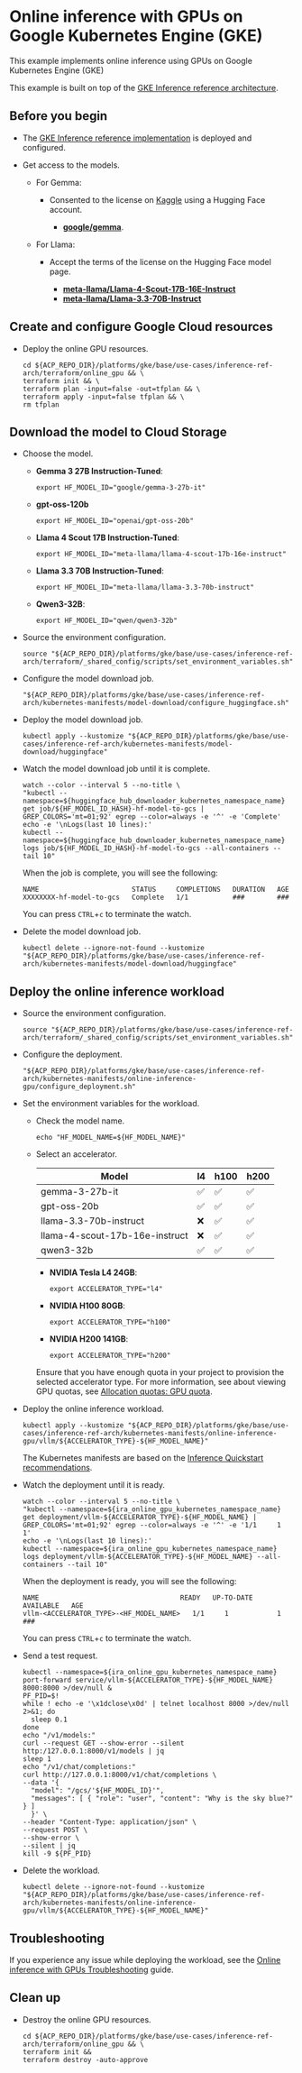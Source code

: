 # Online inference with GPUs on Google Kubernetes Engine (GKE)

This example implements online inference using GPUs on Google Kubernetes Engine
(GKE)

This example is built on top of the
[GKE Inference reference architecture](/docs/platforms/gke/base/use-cases/inference-ref-arch/README.md).

## Before you begin

- The
  [GKE Inference reference implementation](/platforms/gke/base/use-cases/inference-ref-arch/terraform/README.md)
  is deployed and configured.

- Get access to the models.

  - For Gemma:

    - Consented to the license on [Kaggle](https://www.kaggle.com/) using a
      Hugging Face account.

      - [**google/gemma**](https://www.kaggle.com/models/google/gemma).

  - For Llama:

    - Accept the terms of the license on the Hugging Face model page.

      - [**meta-llama/Llama-4-Scout-17B-16E-Instruct**](https://huggingface.co/meta-llama/Llama-4-Scout-17B-16E-Instruct)
      - [**meta-llama/Llama-3.3-70B-Instruct**](https://huggingface.co/meta-llama/Llama-3.3-70B-Instruct)

## Create and configure Google Cloud resources

- Deploy the online GPU resources.

  ```shell
  cd ${ACP_REPO_DIR}/platforms/gke/base/use-cases/inference-ref-arch/terraform/online_gpu && \
  terraform init && \
  terraform plan -input=false -out=tfplan && \
  terraform apply -input=false tfplan && \
  rm tfplan
  ```

## Download the model to Cloud Storage

- Choose the model.

  - **Gemma 3 27B Instruction-Tuned**:

    ```shell
    export HF_MODEL_ID="google/gemma-3-27b-it"
    ```

  - **gpt-oss-120b**

    ```shell
    export HF_MODEL_ID="openai/gpt-oss-20b"
    ```

  - **Llama 4 Scout 17B Instruction-Tuned**:

    ```shell
    export HF_MODEL_ID="meta-llama/llama-4-scout-17b-16e-instruct"
    ```

  - **Llama 3.3 70B Instruction-Tuned**:

    ```shell
    export HF_MODEL_ID="meta-llama/llama-3.3-70b-instruct"
    ```

  - **Qwen3-32B**:

    ```shell
    export HF_MODEL_ID="qwen/qwen3-32b"
    ```

- Source the environment configuration.

  ```shell
  source "${ACP_REPO_DIR}/platforms/gke/base/use-cases/inference-ref-arch/terraform/_shared_config/scripts/set_environment_variables.sh"
  ```

- Configure the model download job.

  ```shell
  "${ACP_REPO_DIR}/platforms/gke/base/use-cases/inference-ref-arch/kubernetes-manifests/model-download/configure_huggingface.sh"
  ```

- Deploy the model download job.

  ```shell
  kubectl apply --kustomize "${ACP_REPO_DIR}/platforms/gke/base/use-cases/inference-ref-arch/kubernetes-manifests/model-download/huggingface"
  ```

- Watch the model download job until it is complete.

  ```shell
  watch --color --interval 5 --no-title \
  "kubectl --namespace=${huggingface_hub_downloader_kubernetes_namespace_name} get job/${HF_MODEL_ID_HASH}-hf-model-to-gcs | GREP_COLORS='mt=01;92' egrep --color=always -e '^' -e 'Complete'
  echo -e '\nLogs(last 10 lines):'
  kubectl --namespace=${huggingface_hub_downloader_kubernetes_namespace_name} logs job/${HF_MODEL_ID_HASH}-hf-model-to-gcs --all-containers --tail 10"
  ```

  When the job is complete, you will see the following:

  ```text
  NAME                       STATUS     COMPLETIONS   DURATION   AGE
  XXXXXXXX-hf-model-to-gcs   Complete   1/1           ###        ###
  ```

  You can press `CTRL`+`c` to terminate the watch.

- Delete the model download job.

  ```shell
  kubectl delete --ignore-not-found --kustomize "${ACP_REPO_DIR}/platforms/gke/base/use-cases/inference-ref-arch/kubernetes-manifests/model-download/huggingface"
  ```

## Deploy the online inference workload

- Source the environment configuration.

  ```shell
  source "${ACP_REPO_DIR}/platforms/gke/base/use-cases/inference-ref-arch/terraform/_shared_config/scripts/set_environment_variables.sh"
  ```

- Configure the deployment.

  ```shell
  "${ACP_REPO_DIR}/platforms/gke/base/use-cases/inference-ref-arch/kubernetes-manifests/online-inference-gpu/configure_deployment.sh"
  ```

- Set the environment variables for the workload.

  - Check the model name.

    ```shell
    echo "HF_MODEL_NAME=${HF_MODEL_NAME}"
    ```

  - Select an accelerator.

    | Model                          | l4  | h100 | h200 |
    | ------------------------------ | --- | ---- | ---- |
    | gemma-3-27b-it                 | ✅  | ✅   | ✅   |
    | gpt-oss-20b                    | ✅  | ✅   | ✅   |
    | llama-3.3-70b-instruct         | ❌  | ✅   | ✅   |
    | llama-4-scout-17b-16e-instruct | ❌  | ✅   | ✅   |
    | qwen3-32b                      | ✅  | ✅   | ✅   |

    - **NVIDIA Tesla L4 24GB**:

      ```shell
      export ACCELERATOR_TYPE="l4"
      ```

    - **NVIDIA H100 80GB**:

      ```shell
      export ACCELERATOR_TYPE="h100"
      ```

    - **NVIDIA H200 141GB**:

      ```shell
      export ACCELERATOR_TYPE="h200"
      ```

    Ensure that you have enough quota in your project to provision the selected
    accelerator type. For more information, see about viewing GPU quotas, see
    [Allocation quotas: GPU quota](https://cloud.google.com/compute/resource-usage#gpu_quota).

- Deploy the online inference workload.

  ```shell
  kubectl apply --kustomize "${ACP_REPO_DIR}/platforms/gke/base/use-cases/inference-ref-arch/kubernetes-manifests/online-inference-gpu/vllm/${ACCELERATOR_TYPE}-${HF_MODEL_NAME}"
  ```

  The Kubernetes manifests are based on the
  [Inference Quickstart recommendations](https://cloud.google.com/kubernetes-engine/docs/how-to/machine-learning/inference-quickstart).

- Watch the deployment until it is ready.

  ```shell
  watch --color --interval 5 --no-title \
  "kubectl --namespace=${ira_online_gpu_kubernetes_namespace_name} get deployment/vllm-${ACCELERATOR_TYPE}-${HF_MODEL_NAME} | GREP_COLORS='mt=01;92' egrep --color=always -e '^' -e '1/1     1            1'
  echo -e '\nLogs(last 10 lines):'
  kubectl --namespace=${ira_online_gpu_kubernetes_namespace_name} logs deployment/vllm-${ACCELERATOR_TYPE}-${HF_MODEL_NAME} --all-containers --tail 10"
  ```

  When the deployment is ready, you will see the following:

  ```text
  NAME                                   READY   UP-TO-DATE   AVAILABLE   AGE
  vllm-<ACCELERATOR_TYPE>-<HF_MODEL_NAME>   1/1     1            1           ###
  ```

  You can press `CTRL`+`c` to terminate the watch.

- Send a test request.

  ```shell
  kubectl --namespace=${ira_online_gpu_kubernetes_namespace_name} port-forward service/vllm-${ACCELERATOR_TYPE}-${HF_MODEL_NAME} 8000:8000 >/dev/null &
  PF_PID=$!
  while ! echo -e '\x1dclose\x0d' | telnet localhost 8000 >/dev/null 2>&1; do
    sleep 0.1
  done
  echo "/v1/models:"
  curl --request GET --show-error --silent http:/127.0.0.1:8000/v1/models | jq
  sleep 1
  echo "/v1/chat/completions:"
  curl http://127.0.0.1:8000/v1/chat/completions \
  --data '{
    "model": "/gcs/'${HF_MODEL_ID}'",
    "messages": [ { "role": "user", "content": "Why is the sky blue?" } ]
    }' \
  --header "Content-Type: application/json" \
  --request POST \
  --show-error \
  --silent | jq
  kill -9 ${PF_PID}
  ```

- Delete the workload.

  ```shell
  kubectl delete --ignore-not-found --kustomize "${ACP_REPO_DIR}/platforms/gke/base/use-cases/inference-ref-arch/kubernetes-manifests/online-inference-gpu/vllm/${ACCELERATOR_TYPE}-${HF_MODEL_NAME}"
  ```

## Troubleshooting

If you experience any issue while deploying the workload, see the
[Online inference with GPUs Troubleshooting](/platforms/gke/base/use-cases/inference-ref-arch/examples/online-inference-gpu/troubleshooting.md)
guide.

## Clean up

- Destroy the online GPU resources.

  ```shell
  cd ${ACP_REPO_DIR}/platforms/gke/base/use-cases/inference-ref-arch/terraform/online_gpu && \
  terraform init &&
  terraform destroy -auto-approve
  ```
